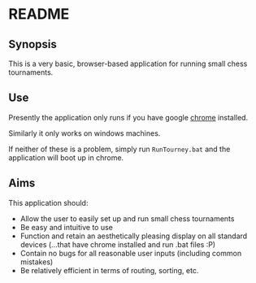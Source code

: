 # README

## Synopsis
This is a very basic, browser-based application for running small chess tournaments.

## Use
Presently the application only runs if you have google [chrome](https://www.google.com/chrome/browser/desktop/index.html) installed.

Similarly it only works on windows machines.

If neither of these is a problem, simply run `RunTourney.bat` and the application will boot up in chrome.

## Aims
This application should:
- Allow the user to easily set up and run small chess tournaments
- Be easy and intuitive to use
- Function and retain an aesthetically pleasing display on all standard devices (...that have chrome installed and run .bat files :P)
- Contain no bugs for all reasonable user inputs (including common mistakes)
- Be relatively efficient in terms of routing, sorting, etc.
